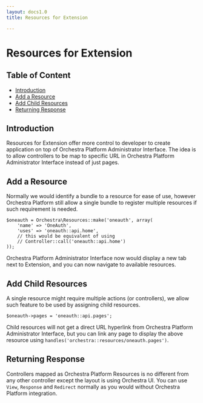 ```yaml
---
layout: docs1.0
title: Resources for Extension

---
```


# Resources for Extension

## Table of Content

* [Introduction](#introduction)
* [Add a Resource](#register)
* [Add Child Resources](#register-child)
* [Returning Response](#returning-response)

<a name="introduction"></a>
## Introduction

Resources for Extension offer more control to developer to create application on top of Orchestra Platform Administrator Interface. The idea is to allow controllers to be map to specific URL in Orchestra Platform Administrator Interface instead of just pages.

<a name="register"></a>
## Add a Resource

Normally we would identify a bundle to a resource for ease of use, however Orchestra Platform still allow a single bundle to register multiple resources if such requirement is needed.

	$oneauth = Orchestra\Resources::make('oneauth', array(
		'name' => 'OneAuth',
		'uses' => 'oneauth::api.home', 
		// this would be equivalent of using 
		// Controller::call('oneauth::api.home')
	));

Orchestra Platform Administrator Interface now would display a new tab next to Extension, and you can now navigate to available resources.

<a name="register-child"></a>
## Add Child Resources

A single resource might require multiple actions (or controllers), we allow such feature to be used by assigning child resources.

	$oneauth->pages = 'oneauth::api.pages';

Child resources will not get a direct URL hyperlink from Orchestra Platform Administrator Interface, but you can link any page to display the above resource using `handles('orchestra::resources/oneauth.pages')`.

<a name="returning-response"></a>
## Returning Response

Controllers mapped as Orchestra Platform Resources is no different from any other controller except the layout is using Orchestra UI. You can use `View`, `Response` and `Redirect` normally as you would without Orchestra Platform integration.


